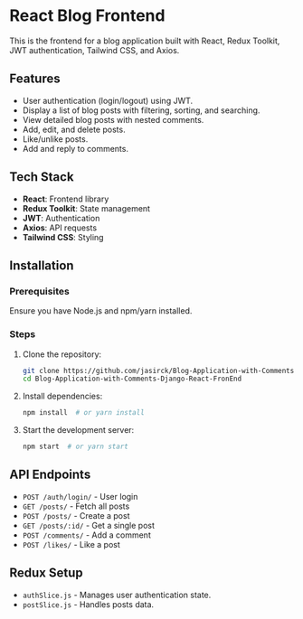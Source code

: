 # React Blog Frontend

This is the frontend for a blog application built with React, Redux Toolkit, JWT authentication, Tailwind CSS, and Axios.

## Features
- User authentication (login/logout) using JWT.
- Display a list of blog posts with filtering, sorting, and searching.
- View detailed blog posts with nested comments.
- Add, edit, and delete posts.
- Like/unlike posts.
- Add and reply to comments.

## Tech Stack
- **React**: Frontend library
- **Redux Toolkit**: State management
- **JWT**: Authentication
- **Axios**: API requests
- **Tailwind CSS**: Styling

## Installation

### Prerequisites
Ensure you have Node.js and npm/yarn installed.

### Steps
1. Clone the repository:
   ```sh
   git clone https://github.com/jasirck/Blog-Application-with-Comments-Django-React-FronEnd.git
   cd Blog-Application-with-Comments-Django-React-FronEnd

   ```
2. Install dependencies:
   ```sh
   npm install  # or yarn install
   ```
3. Start the development server:
   ```sh
   npm start  # or yarn start
   ```
## API Endpoints
- `POST /auth/login/` - User login
- `GET /posts/` - Fetch all posts
- `POST /posts/` - Create a post
- `GET /posts/:id/` - Get a single post
- `POST /comments/` - Add a comment
- `POST /likes/` - Like a post

## Redux Setup
- `authSlice.js` - Manages user authentication state.
- `postSlice.js` - Handles posts data.


